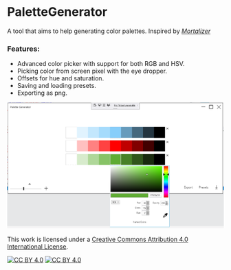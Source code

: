 # PaletteGenerator
A tool that aims to help generating color palettes. Inspired by [*Mortalizer*](https://invisiblespiders.com/mortalizer_2.html)

### Features:
* Advanced color picker with support for both RGB and HSV.
* Picking color from screen pixel with the eye dropper.
* Offsets for hue and saturation.
* Saving and loading presets.
* Exporting as png.

![alt text](https://github.com/Zumwani/PaletteGenerator/blob/release/preview.png "Preview")

This work is licensed under a [Creative Commons Attribution 4.0 International
License][cc-by].

[![CC BY 4.0][cc-by-image]][cc-by] [![CC BY 4.0][cc-by-shield]][cc-by]

[cc-by]: http://creativecommons.org/licenses/by/4.0/
[cc-by-image]: https://i.creativecommons.org/l/by/4.0/88x31.png
[cc-by-shield]: https://img.shields.io/badge/License-CC%20BY%204.0-lightgrey.svg
